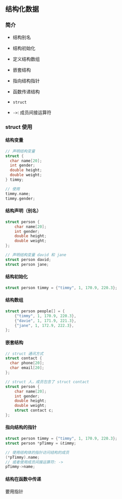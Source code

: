 ## 结构化数据

### 简介

- 结构别名
- 结构初始化
- 定义结构数组
- 嵌套结构
- 指向结构指针
- 函数传递结构

- `struct`
- `->`: 成员间接运算符

### struct 使用

#### 结构变量
```c
// 声明结构变量
struct {
  char name[20];
  int gender;
  double height;
  double weight;
} timmy;

// 使用
timmy.name;
timmy.gender;
```

#### 结构声明（别名）
```c
struct person {
    char name[20];
    int gender;
    double height;
    double weight;
};

// 声明结构变量 david 和 jane
struct person david;
struct person jane;

```

#### 结构初始化
```c
struct person timmy = {"timmy", 1, 170.9, 220.3};
```

#### 结构数组
```c
struct person people[] = {
    {"timmy", 1, 170.9, 220.3},
    {"davie", 1, 171.9, 221.3},
    {"jane", 1, 172.9, 222.3},
};
```

#### 嵌套结构

```c
// struct 通讯方式
struct contact {
  char phone[20];
  char email[20];
};

// struct 人，成员包含了 struct contact
struct person {
    char name[20];
    int gender;
    double height;
    double weight;
    struct contact c;
};
```

#### 指向结构的指针

```c
struct person timmy = {"timmy", 1, 170.9, 220.3};
struct person *pTimmy = &timmy;

// 使用结构体的指针访问结构的成员
(*pTimmy).name;
// 或者使用成员间接运算符: ->
pTimmy->name;
```

#### 结构在函数中传递

要用指针
